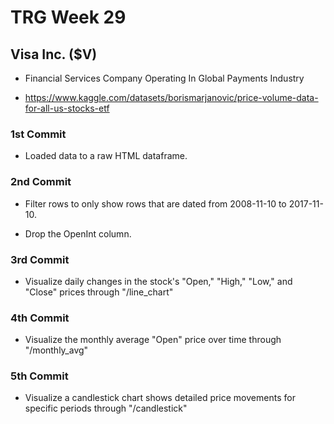 # TRG Week 29

## Visa Inc. ($V)

- Financial Services Company Operating In Global Payments Industry

- https://www.kaggle.com/datasets/borismarjanovic/price-volume-data-for-all-us-stocks-etf

### 1st Commit

- Loaded data to a raw HTML dataframe.

### 2nd Commit

- Filter rows to only show rows that are dated from 2008-11-10 to 2017-11-10.

- Drop the OpenInt column.

### 3rd Commit

- Visualize daily changes in the stock's "Open," "High," "Low," and "Close" prices through "/line_chart"

### 4th Commit

- Visualize the monthly average "Open" price over time through "/monthly_avg"

### 5th Commit

- Visualize a candlestick chart shows detailed price movements for specific periods through "/candlestick"